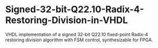 # Signed-32-bit-Q22.10-Radix-4-Restoring-Division-in-VHDL
VHDL implementation of a signed 32-bit Q22.10 fixed-point Radix-4 restoring division algorithm with FSM control, synthesizable for FPGA.

